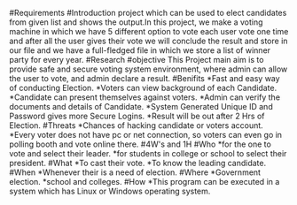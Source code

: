 #Requirements
#Introduction
project which can be used to elect candidates from given list and shows the output.In this project, we make a voting machine in which we have 5 different option to
vote each user vote one time and after all the user gives their vote we will conclude the result and store in our file and we have a full-fledged file in which we store a list of winner party for every year.
#Research
#objective
This Project main aim is to provide safe and secure voting system environment, where admin can allow the user to vote, and admin declare a result.
#Benifits
*Fast and easy way of conducting Election.
*Voters can view background of each Candidate.
*Candidate can present themselves against voters.
*Admin can verify the documents and details of Candidate.
*System Generated Unique ID and Password gives more Secure Logins.
*Result will be out after 2 Hrs of Election.
#Threats
*Chances of hacking candidate or voters account.
*Every voter does not have pc or net connection, so voters can even go in polling booth and vote online there.
#4W's and 1H
#Who
*for the one to vote and select their leader.
*for students in college or school to select their president.
#What
*To cast their vote.
*To know the leading candidate.
#When
*Whenever their is a need of election.
#Where
*Government election.
*school and colleges.
#How
*This program can be executed in a system which has Linux or Windows operating system.

